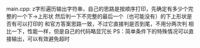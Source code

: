 main.cpp:
z字形遍历输出字符串，自己的思路是按顺序打印，先确定有多少个完整的一个下->上形状
然后判一下不完整的最后一个（也可能没有）的下上形状是否有可以打印的
和官方答案思路一致，不过它直接判是否到尾，不用分两次判
相比一下，性能一样，但是自己的代码略显冗长
PS：简单条件下的特殊情况可以直接输出，可以有效避免超时
